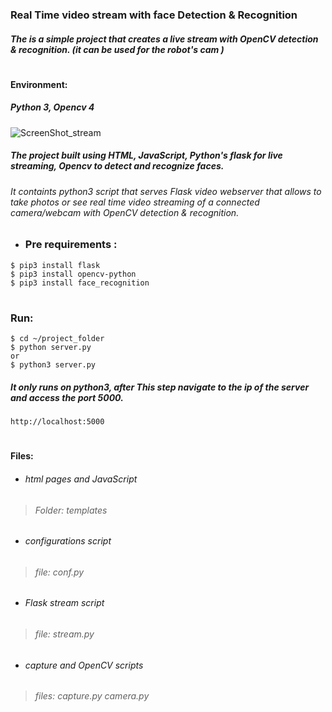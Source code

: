  ### Real Time video stream with face Detection & Recognition 
##### The is a simple project that creates a live stream with OpenCV detection & recognition. (it can be used for the robot's cam )
#
#### Environment:
##### Python 3, Opencv 4
![ScreenShot_stream](https://user-images.githubusercontent.com/49666154/124705190-40acfd80-dec3-11eb-8d7d-ae8f4b83310c.png)
##### The project built using HTML, JavaScript, Python's flask for live streaming, Opencv to detect and recognize faces. 
###### It containts python3 script that serves Flask video webserver that allows to take photos or see real time video streaming of a connected camera/webcam with OpenCV detection & recognition.

- ### Pre requirements : 
 ````
 $ pip3 install flask 
 $ pip3 install opencv-python
 $ pip3 install face_recognition 
 ````
 #
### Run:
````
$ cd ~/project_folder 
$ python server.py 
or
$ python3 server.py 
````
##### It only runs on python3, after This step navigate to the ip of the server and access the port 5000.
`` http://localhost:5000 ``
#
#### Files: 
- ###### html pages and JavaScript
> ###### Folder: templates
- ###### configurations script 
> ###### file: conf.py
- ###### Flask stream script 
> ###### file: stream.py
- ###### capture and OpenCV scripts
> ###### files: capture.py camera.py


